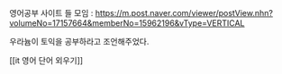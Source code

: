 
영어공부 사이트 들 모임 : https://m.post.naver.com/viewer/postView.nhn?volumeNo=17157664&memberNo=15962196&vType=VERTICAL


우라늄이 토익을 공부하라고 조언해주었다.

[[it 영어 단어 외우기]]